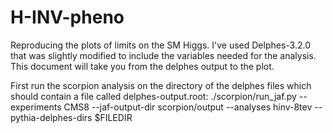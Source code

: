 # H-INV-pheno
Reproducing the plots of limits on the SM Higgs. I've used Delphes-3.2.0 that was slightly modified to include the variables needed for the analysis. This document will take you from the delphes output to the plot.

First run the scorpion analysis on the directory of the delphes files which should contain a file called delphes-output.root:
./scorpion/run_jaf.py --experiments CMS8 --jaf-output-dir scorpion/output --analyses hinv-8tev --pythia-delphes-dirs $FILEDIR

